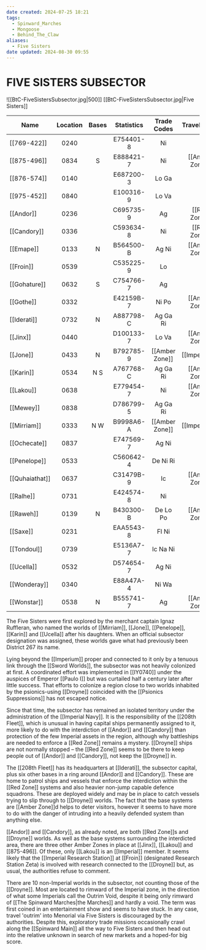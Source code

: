 ```yaml
---
date created: 2024-07-25 18:21
tags:
  - Spinward_Marches
  - Mongoose
  - Behind_The_Claw
aliases:
  - Five Sisters
date updated: 2024-08-30 09:55
---
```


# FIVE SISTERS SUBSECTOR

![[BtC-FiveSistersSubsector.jpg|500]]
[[BtC-FiveSistersSubsector.jpg|Five Sisters]]

| Name           | Location | Bases | Statistics |   Trade Codes  |   Travel Code  |  Allegiance  | Gas Giants |
| -------------- | :------: | :---: | :--------: | :------------: | :------------: | :----------: | :--------: |
| [[769-422]]    |   0240   |       |  E754401-8 |       Ni       |                |              |      G     |
| [[875-496]]    |   0834   |   S   |  E888421-7 |       Ni       | [[Amber Zone]] |              |            |
| [[876-574]]    |   0140   |       |  E687200-3 |      Lo Ga     |                |              |      G     |
| [[975-452]]    |   0840   |       |  E100316-9 |      Lo Va     |                |              |      G     |
| [[Andor]]      |   0236   |       |  C695735-9 |       Ag       |  [[Red Zone]]  | [[Imperium]] |      G     |
| [[Candory]]    |   0336   |       |  C593634-8 |       Ni       |  [[Red Zone]]  | [[Imperium]] |            |
| [[Emape]]      |   0133   |   N   |  B564500-B |      Ag Ni     | [[Amber Zone]] | [[Imperium]] |      G     |
| [[Froin]]      |   0539   |       |  C535225-9 |       Lo       |                | [[Imperium]] |      G     |
| [[Gohature]]   |   0632   |   S   |  C754766-7 |       Ag       |                | [[Imperium]] |      G     |
| [[Gothe]]      |   0332   |       |  E42159B-7 |      Ni Po     | [[Amber Zone]] | [[Imperium]] |            |
| [[Iderati]]    |   0732   |   N   |  A887798-C |    Ag Ga Ri    |                | [[Imperium]] |      G     |
| [[Jinx]]       |   0440   |       |  D100133-7 |      Lo Va     | [[Amber Zone]] |       G      |            |
| [[Jone]]       |   0433   |   N   |  B792785-9 | [[Amber Zone]] |  [[Imperium]]  |              |            |
| [[Karin]]      |   0534   |  N S  |  A767768-C |    Ag Ga Ri    | [[Amber Zone]] | [[Imperium]] |            |
| [[Lakou]]      |   0638   |       |  E779454-7 |       Ni       | [[Amber Zone]] | [[Imperium]] |      G     |
| [[Mewey]]      |   0838   |       |  D786799-5 |    Ag Ga Ri    |                |              |      G     |
| [[Mirriam]]    |   0333   |  N W  |  B9998A6-A | [[Amber Zone]] |  [[Imperium]]  |       G      |            |
| [[Ochecate]]   |   0837   |       |  E747569-7 |      Ag Ni     |                |              |            |
| [[Penelope]]   |   0533   |       |  C560642-4 |    De Ni Ri    |                | [[Imperium]] |      G     |
| [[Quhaiathat]] |   0637   |       |  C31479B-9 |       Ic       | [[Amber Zone]] | [[Imperium]] |            |
| [[Ralhe]]      |   0731   |       |  E424574-8 |       Ni       |                |              |      G     |
| [[Raweh]]      |   0139   |   N   |  B430300-B |    De Lo Po    | [[Amber Zone]] | [[Imperium]] |            |
| [[Saxe]]       |   0231   |       |  EAA5543-8 |      Fl Ni     |                |              |            |
| [[Tondoul]]    |   0739   |       |  E5136A7-7 |    Ic Na Ni    |                |              |      G     |
| [[Ucella]]     |   0532   |       |  D574654-7 |      Ag Ni     |                |              |            |
| [[Wonderay]]   |   0340   |       |  E88A47A-4 |      Ni Wa     |                |              |            |
| [[Wonstar]]    |   0538   |   N   |  B555741-7 |       Ag       | [[Amber Zone]] | [[Imperium]] |            |

The Five Sisters were first explored by the merchant captain Ignaz Ruffleran, who named the worlds of [[Mirriam]], [[Jone]], [[Penelope]], [[Karin]] and [[Ucella]] after his daughters. When an official subsector designation was assigned, these worlds gave what had previously been District 267 its name.

Lying beyond the [[Imperium]] proper and connected to it only by a tenuous link through the [[Sword Worlds]], the subsector was not heavily colonized at first. A coordinated effort was implemented in [[IY0740]] under the auspices of Emperor [[Paulo I]] but was curtailed half a century later after little success. That efforts to colonize a region close to two worlds inhabited by the psionics-using [[Droyne]] coincided with the [[Psionics Suppressions]] has not escaped notice.

Since that time, the subsector has remained an isolated territory under the administration of the [[Imperial Navy]]. It is the responsibility of the [[208th Fleet]], which is unusual in having capital ships permanently assigned to it, more likely to do with the interdiction of [[Andor]] and [[Candory]] than protection of the few Imperial assets in the region, although why battleships are needed to enforce a [[Red Zone]] remains a mystery. [[Droyne]] ships are not normally stopped – the [[Red Zone]] seems to be there to keep people out of [[Andor]] and [[Candory]], not keep the [[Droyne]] in.

The [[208th Fleet]] has its headquarters at [[Iderati]], the subsector capital, plus six other bases in a ring around [[Andor]] and [[Candory]]. These are home to patrol ships and vessels that enforce the interdiction within the [[Red Zone]] systems and also heavier non-jump capable defence squadrons. These are deployed widely and may be in place to catch vessels trying to slip through to [[Droyne]] worlds. The fact that the base systems are [[Amber Zone]]d helps to deter visitors, however it seems to have more to do with the danger of intruding into a heavily defended system than anything else.

[[Andor]] and [[Candory]], as already noted, are both [[Red Zone]]s and [[Droyne]] worlds. As well as the base systems surrounding the interdicted area, there are three other Amber Zones in place at [[Jinx]], [[Lakou]] and [[875-496]]. Of these, only [[Lakou]] is an [[Imperial]] member. It seems likely that the [[Imperial Research Station]] at [[Froin]] (designated Research Station Zeta) is involved with research connected to the [[Droyne]] but, as usual, the authorities refuse to comment.

There are 10 non-Imperial worlds in the subsector, not counting those of the [[Droyne]]. Most are located to rimward of the Imperial zone, in the direction of what some Imperials call the Outrim Void, despite it being only rimward of [[The Spinward Marches|the Marches]] and hardly a void. The term was first coined in an entertainment show and seems to have stuck. In any case, travel 'outrim' into Menorial via Five Sisters is discouraged by the authorities. Despite this, exploratory trade missions occasionally crawl along the [[Spinward Main]] all the way to Five Sisters and then head out into the relative unknown in search of new markets and a hoped-for big score.

